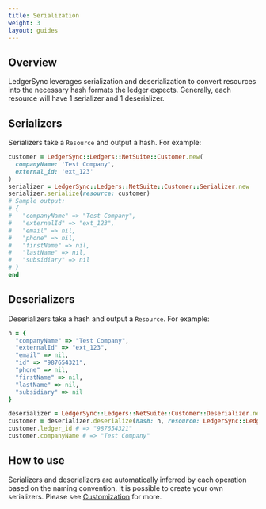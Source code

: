 ```yaml
---
title: Serialization
weight: 3
layout: guides
---
```


## Overview

LedgerSync leverages serialization and deserialization to convert resources into the necessary hash formats the ledger expects.  Generally, each resource will have 1 serializer and 1 deserializer.

## Serializers

Serializers take a `Resource` and output a hash.  For example:

```ruby
customer = LedgerSync::Ledgers::NetSuite::Customer.new(
  companyName: 'Test Company',
  external_id: 'ext_123'
)
serializer = LedgerSync::Ledgers::NetSuite::Customer::Serializer.new
serializer.serialize(resource: customer)
# Sample output:
# {
#   "companyName" => "Test Company",
#   "externalId" => "ext_123",
#   "email" => nil,
#   "phone" => nil,
#   "firstName" => nil,
#   "lastName" => nil,
#   "subsidiary" => nil
# }
end
```

## Deserializers

Deserializers take a hash and output a `Resource`.  For example:

```ruby
h = {
  "companyName" => "Test Company",
  "externalId" => "ext_123",
  "email" => nil,
  "id" => "987654321",
  "phone" => nil,
  "firstName" => nil,
  "lastName" => nil,
  "subsidiary" => nil
}

deserializer = LedgerSync::Ledgers::NetSuite::Customer::Deserializer.new
customer = deserializer.deserialize(hash: h, resource: LedgerSync::Ledgers::NetSuite::Customer.new)
customer.ledger_id # => "987654321"
customer.companyName # => "Test Company"
```

## How to use

Serializers and deserializers are automatically inferred by each operation based on the naming convention.  It is possible to create your own serializers.  Please see [Customization](/guides/customization) for more.
